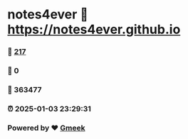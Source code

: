 # notes4ever :link: https://notes4ever.github.io 
### :page_facing_up: [217](https://notes4ever.github.io/tag.html) 
### :speech_balloon: 0 
### :hibiscus: 363477 
### :alarm_clock: 2025-01-03 23:29:31 
### Powered by :heart: [Gmeek](https://github.com/Meekdai/Gmeek)
